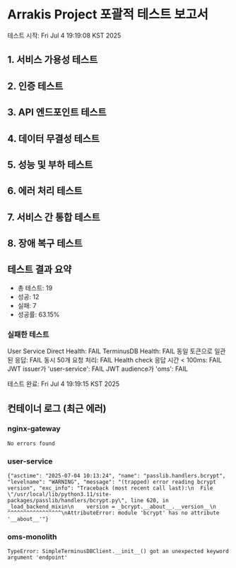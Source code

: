 # Arrakis Project 포괄적 테스트 보고서

테스트 시작: Fri Jul  4 19:19:08 KST 2025

## 1. 서비스 가용성 테스트

## 2. 인증 테스트

## 3. API 엔드포인트 테스트

## 4. 데이터 무결성 테스트

## 5. 성능 및 부하 테스트

## 6. 에러 처리 테스트

## 7. 서비스 간 통합 테스트

## 8. 장애 복구 테스트

## 테스트 결과 요약

- 총 테스트: 19
- 성공: 12
- 실패: 7
- 성공률: 63.15%

### 실패한 테스트

User Service Direct Health: FAIL
TerminusDB Health: FAIL
동일 토큰으로 일관된 응답: FAIL
동시 50개 요청 처리: FAIL
Health check 응답 시간 < 100ms: FAIL
JWT issuer가 'user-service': FAIL
JWT audience가 'oms': FAIL


테스트 완료: Fri Jul  4 19:19:15 KST 2025
## 컨테이너 로그 (최근 에러)

### nginx-gateway
```
No errors found
```

### user-service
```
{"asctime": "2025-07-04 10:13:24", "name": "passlib.handlers.bcrypt", "levelname": "WARNING", "message": "(trapped) error reading bcrypt version", "exc_info": "Traceback (most recent call last):\n  File \"/usr/local/lib/python3.11/site-packages/passlib/handlers/bcrypt.py\", line 620, in _load_backend_mixin\n    version = _bcrypt.__about__.__version__\n              ^^^^^^^^^^^^^^^^^\nAttributeError: module 'bcrypt' has no attribute '__about__'"}
```

### oms-monolith
```
TypeError: SimpleTerminusDBClient.__init__() got an unexpected keyword argument 'endpoint'
```

